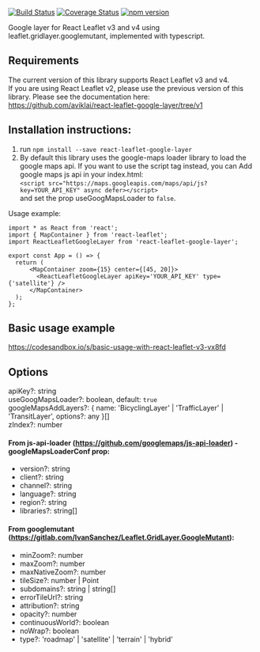 [![Build Status](https://github.com/aviklai/react-leaflet-google-layer/actions/workflows/ci.yml/badge.svg)](https://github.com/aviklai/react-leaflet-google-layer/actions/workflows/ci.yml) 
[![Coverage Status](https://coveralls.io/repos/github/aviklai/react-leaflet-google-layer/badge.svg?branch=master)](https://coveralls.io/github/aviklai/react-leaflet-google-layer?branch=master) 
[![npm version](https://img.shields.io/npm/v/react-leaflet-google-layer.svg)](https://www.npmjs.com/package/react-leaflet-google-layer)

Google layer for React Leaflet v3 and v4 using leaflet.gridlayer.googlemutant, implemented with typescript.

## Requirements
The current version of this library supports React Leaflet v3 and v4. <br/>
If you are using React Leaflet v2, please use the previous version of this library. Please see the documentation here: <br/>
https://github.com/aviklai/react-leaflet-google-layer/tree/v1

## Installation instructions:
1. run `npm install --save react-leaflet-google-layer`
2. By default this library uses the google-maps loader library to load the google maps api. If you want to use the script tag instead, you can Add google maps js api in your index.html: <br/> 
`<script src="https://maps.googleapis.com/maps/api/js?key=YOUR_API_KEY" async defer></script>` <br/>
and set the prop useGoogMapsLoader to `false`.


Usage example:
```
import * as React from 'react';
import { MapContainer } from 'react-leaflet';
import ReactLeafletGoogleLayer from 'react-leaflet-google-layer';

export const App = () => { 
  return (
      <MapContainer zoom={15} center={[45, 20]}>
        <ReactLeafletGoogleLayer apiKey='YOUR_API_KEY' type={'satellite'} />
      </MapContainer>
  );
};

```

## Basic usage example
https://codesandbox.io/s/basic-usage-with-react-leaflet-v3-vx8fd

## Options
apiKey?: string <br/>
useGoogMapsLoader?: boolean, default: `true` <br/>
googleMapsAddLayers?: { name: 'BicyclingLayer' | 'TrafficLayer' | 'TransitLayer', options?: any }[] <br/>
zIndex?: number <br/>

#### From js-api-loader (https://github.com/googlemaps/js-api-loader) - googleMapsLoaderConf prop:
* version?: string
* client?: string
* channel?: string
* language?: string
* region?: string
* libraries?: string[]

#### From googlemutant (https://gitlab.com/IvanSanchez/Leaflet.GridLayer.GoogleMutant):
* minZoom?: number
* maxZoom?: number
* maxNativeZoom?: number
* tileSize?: number | Point
* subdomains?: string | string[]
* errorTileUrl?: string
* attribution?: string
* opacity?: number
* continuousWorld?: boolean
* noWrap?: boolean
* type?: 'roadmap' | 'satellite' | 'terrain' | 'hybrid'

